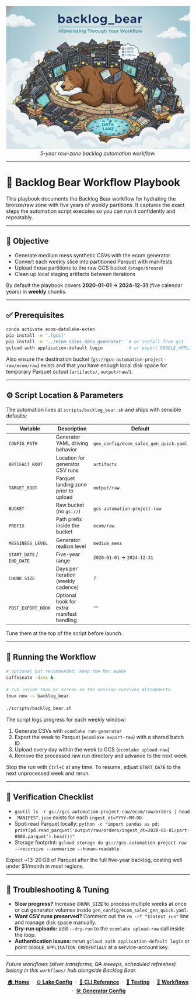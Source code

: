 <p align="center">
  <img src="../../../img/backlog_bear_banner.png" width="1000"/>
  <br>
  <em>5-year raw-zone backlog automation workflow.</em>
</p>

---

# 🧸 Backlog Bear Workflow Playbook

This playbook documents the Backlog Bear workflow for hydrating the bronze/raw zone with five years of
weekly partitions. It captures the exact steps the automation script executes so you can run it
confidently and repeatably.

---

## 🎯 Objective

- Generate medium mess synthetic CSVs with the ecom generator
- Convert each weekly slice into partitioned Parquet with manifests
- Upload those partitions to the raw GCS bucket (`stage/bronze`)
- Clean up local staging artifacts between iterations

By default the playbook covers **2020-01-01 → 2024-12-31** (five calendar years) in **weekly** chunks.

---

## ✅ Prerequisites

```bash
conda activate ecom-datalake-exten
pip install -e '.[gcs]'
pip install -e '../ecom_sales_data_generator'  # or install from git
gcloud auth application-default login          # or export GOOGLE_APPLICATION_CREDENTIALS
```

Also ensure the destination bucket (`gs://gcs-automation-project-raw/ecom/raw`) exists and that you have
enough local disk space for temporary Parquet output (`artifacts/`, `output/raw/`).

---

## ⚙️ Script Location & Parameters

The automation lives at `scripts/backlog_bear.sh` and ships with sensible defaults:

| Variable                  | Description                               | Default                                |
| ------------------------- | ----------------------------------------- | -------------------------------------- |
| `CONFIG_PATH`             | Generator YAML driving behavior           | `gen_config/ecom_sales_gen_quick.yaml` |
| `ARTIFACT_ROOT`           | Location for generator CSV runs           | `artifacts`                            |
| `TARGET_ROOT`             | Parquet landing zone prior to upload      | `output/raw`                           |
| `BUCKET`                  | Raw bucket (no `gs://`)                   | `gcs-automation-project-raw`           |
| `PREFIX`                  | Path prefix inside the bucket             | `ecom/raw`                             |
| `MESSINESS_LEVEL`         | Generator realism level                   | `medium_mess`                          |
| `START_DATE` / `END_DATE` | Five-year range                           | `2020-01-01` → `2024-12-31`            |
| `CHUNK_SIZE`              | Days per iteration (weekly cadence)       | `7`                                    |
| `POST_EXPORT_HOOK`        | Optional hook for extra manifest handling | `""`                                   |

Tune them at the top of the script before launch.

---

## 🤖 Running the Workflow

```bash
# optional but recommended: keep the Mac awake
caffeinate -dims &

# run inside tmux or screen so the session survives disconnects
tmux new -s backlog_bear

./scripts/backlog_bear.sh
```

The script logs progress for each weekly window:

1. Generate CSVs with `ecomlake run-generator`
2. Export the week to Parquet (`ecomlake export-raw`) with a shared batch ID
3. Upload every day within the week to GCS (`ecomlake upload-raw`)
4. Remove the processed raw run directory and advance to the next week

Stop the run with `Ctrl+C` at any time. To resume, adjust `START_DATE` to the next unprocessed week and rerun.

---

## 🧪 Verification Checklist

- `gsutil ls -r gs://gcs-automation-project-raw/ecom/raw/orders | head`
- `_MANIFEST.json` exists for each `ingest_dt=YYYY-MM-DD`
- Spot-read Parquet locally: `python -c "import pandas as pd; print(pd.read_parquet('output/raw/orders/ingest_dt=2020-01-01/part-0000.parquet').head())"`
- Storage footprint: `gcloud storage du gs://gcs-automation-project-raw --recursive --summarize --human-readable`

Expect ~13–20 GB of Parquet after the full five-year backlog, costing well under $1/month in most regions.

---

## 🚨 Troubleshooting & Tuning

- **Slow progress?** Increase `CHUNK_SIZE` to process multiple weeks at once or cut generator volumes
  inside `gen_config/ecom_sales_gen_quick.yaml`.
- **Want CSV runs preserved?** Comment out the `rm -rf "$latest_run"` line and manage disk space manually.
- **Dry-run uploads:** add `--dry-run` to the `ecomlake upload-raw` call inside the loop.
- **Authentication issues:** rerun `gcloud auth application-default login` or point `GOOGLE_APPLICATION_CREDENTIALS` at a service-account key.

___

_Future workflows (silver transforms, QA sweeps, scheduled refreshes) belong in this `workflows/` hub
alongside Backlog Bear._

<p align="center">
  <a href="../../../../README.md">🏠 <b>Home</b></a>
  &nbsp;·&nbsp;
  <a href="../CONFIG_GUIDE.md">⚙️ <b>Lake Config</b></a>
  &nbsp;·&nbsp;
  <a href="../CLI_REFERENCE.md">🧭 <b>CLI Reference</b></a>
  &nbsp;·&nbsp;
  <a href="../TESTING_GUIDE.md">🧪 <b>Testing</b></a>
  &nbsp;·&nbsp;
  <a href="workflows/BACKLOG_BEAR.md">🧸 <b>Workflows</b></a>
  &nbsp;·&nbsp;
  <a href="../ecom_generator/CONFIG_GUIDE.md">🛠️ <b>Generator Config</b></a>
</p>
